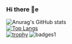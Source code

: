 ### Hi there 👋e

![Anurag's GitHub stats](https://github-readme-stats.vercel.app/api?username=Raskc&show_icons=true&theme=radical)                                                                
[![Top Langs](https://github-readme-stats.vercel.app/api/top-langs/?username=Raskc&theme=radical)](https://github.com/anuraghazra/github-readme-stats)                             
[![trophy](https://github-profile-trophy.vercel.app/?username=Raskc&theme=radical&title=Commits)](https://github.com/ryo-ma/github-profile-trophy) 
![badges1](https://dev-to-uploads.s3.amazonaws.com/uploads/articles/6n8fc8zw8pawxveffitx.png)
